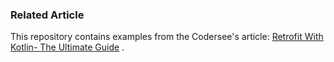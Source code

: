### Related Article

This repository contains examples from the Codersee's
article: [Retrofit With Kotlin- The Ultimate Guide](https://codersee.com/retrofit-with-kotlin-the-ultimate-guide/)
.
